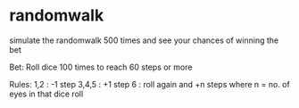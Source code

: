 # randomwalk
simulate the randomwalk 500 times and see your chances of winning the bet

Bet:
Roll dice 100 times to reach 60 steps or more

Rules:
1,2 : -1 step
3,4,5 : +1 step
6 : roll again and +n steps where n = no. of eyes in that dice roll
